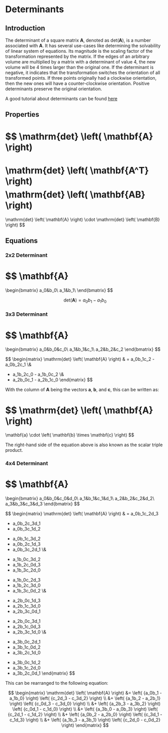 # Determinants

## Introduction

The determinant of a square matrix $\mathbf{A}$, denoted as
$\mathrm{det} \left( \mathbf{A} \right)$, is a number associated with
$\mathbf{A}$. It has several use-cases like determining the solvability of
linear system of equations. Its magnitude is the scaling factor of the
transformation represented by the matrix. If the edges of an arbitrary volume
are multiplied by a matrix with a determinant of value 4, the new volume will be
4 times larger than the original one. If the determinant is negative, it
indicates that the transformation switches the orientation of all transformed
points. If three points originally had a clockwise orientation, then the new
ones will have a counter-clockwise orientation. Positive determinants preserve
the original orientation.

A good tutorial about determinants can be found
[here](https://www.youtube.com/watch?v=Ip3X9LOh2dk&t=13s)

## Properties

$$
\mathrm{det} \left( \mathbf{A} \right)
=
\mathrm{det} \left( \mathbf{A^T} \right)
$$
$$
\mathrm{det} \left( \mathbf{AB} \right)
=
\mathrm{det} \left( \mathbf{A} \right) \cdot
\mathrm{det} \left( \mathbf{B} \right)
$$

## Equations

### 2x2 Determinant

$$
\mathbf{A}
=
\begin{bmatrix}
a_0&b_0\\
a_1&b_1\\
\end{bmatrix}
$$

$$
\mathrm{det} \left( \mathbf{A} \right)
= a_0b_1 - a_1b_0
$$

### 3x3 Determinant

$$
\mathbf{A}
=
\begin{bmatrix}
a_0&b_0&c_0\\
a_1&b_1&c_1\\
a_2&b_2&c_2
\end{bmatrix}
$$

$$
\begin{matrix}
\mathrm{det} \left( \mathbf{A} \right)
&
= a_0b_1c_2 - a_0b_2c_1
\\&
+ a_1b_2c_0 - a_1b_0c_2
\\&
+ a_2b_0c_1 - a_2b_1c_0
\end{matrix}
$$

With the column of $\mathbf{A}$ being the vectors $\mathbf{a}$,
$\mathbf{b}$, and $\mathbf{c}$, this can be written as:

$$
\mathrm{det} \left( \mathbf{A} \right)
=
\mathbf{a} \cdot \left( \mathbf{b} \times \mathbf{c} \right)
$$

The right-hand side of the equation above is also known as the scalar triple
product.

### 4x4 Determinant

$$
\mathbf{A}
=
\begin{bmatrix}
a_0&b_0&c_0&d_0\\
a_1&b_1&c_1&d_1\\
a_2&b_2&c_2&d_2\\
a_3&b_3&c_3&d_3
\end{bmatrix}
$$

$$
\begin{matrix}
\mathrm{det} \left( \mathbf{A} \right)
&
= a_0b_1c_2d_3
+ a_0b_2c_3d_1
+ a_0b_3c_1d_2
- a_0b_1c_3d_2
- a_0b_2c_1d_3
- a_0b_3c_2d_1
\\&
+ a_1b_0c_3d_2
+ a_1b_2c_0d_3
+ a_1b_3c_2d_0
- a_1b_0c_2d_3
- a_1b_2c_3d_0
- a_1b_3c_0d_2
\\&
+ a_2b_0c_1d_3
+ a_2b_1c_3d_0
+ a_2b_3c_0d_1
- a_2b_0c_3d_1
- a_2b_1c_0d_3
- a_2b_3c_1d_0
\\&
+ a_3b_0c_2d_1
+ a_3b_1c_0d_2
+ a_3b_2c_1d_0
- a_3b_0c_1d_2
- a_3b_1c_2d_0
- a_3b_2c_0d_1
\end{matrix}
$$

This can be rearranged to the following equation:

$$
\begin{matrix}
\mathrm{det} \left( \mathbf{A} \right)
&= \left( {a_0b_1 - a_1b_0} \right) \left( {c_2d_3 - c_3d_2} \right) \\
&+ \left( {a_1b_2 - a_2b_1} \right) \left( {c_0d_3 - c_3d_0} \right) \\
&+ \left( {a_2b_3 - a_3b_2} \right) \left( {c_0d_1 - c_1d_0} \right) \\
&+ \left( {a_3b_0 - a_0b_3} \right) \left( {c_2d_1 - c_1d_2} \right) \\
&+ \left( {a_0b_2 - a_2b_0} \right) \left( {c_3d_1 - c_1d_3} \right) \\
&+ \left( {a_1b_3 - a_3b_1} \right) \left( {c_2d_0 - c_0d_2} \right)
\end{matrix}
$$
